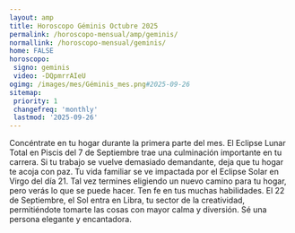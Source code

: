 ```yaml
---
layout: amp
title: Horoscopo Géminis Octubre 2025 
permalink: /horoscopo-mensual/amp/geminis/
normallink: /horoscopo-mensual/geminis/
home: FALSE
horoscopo:
 signo: geminis
 video: -DQpmrrAIeU
ogimg: /images/mes/Géminis_mes.png#2025-09-26
sitemap:
 priority: 1
 changefreq: 'monthly'
 lastmod: '2025-09-26'
---
```



Concéntrate en tu hogar durante la primera parte del mes. El Eclipse Lunar Total en Piscis del 7 de Septiembre trae una culminación importante en tu carrera. Si tu trabajo se vuelve demasiado demandante, deja que tu hogar te acoja con paz. Tu vida familiar se ve impactada por el Eclipse Solar en Virgo del día 21. Tal vez termines eligiendo un nuevo camino para tu hogar, pero verás lo que se puede hacer. Ten fe en tus muchas habilidades. El 22 de Septiembre, el Sol entra en Libra, tu sector de la creatividad, permitiéndote tomarte las cosas con mayor calma y diversión. Sé una persona elegante y encantadora.